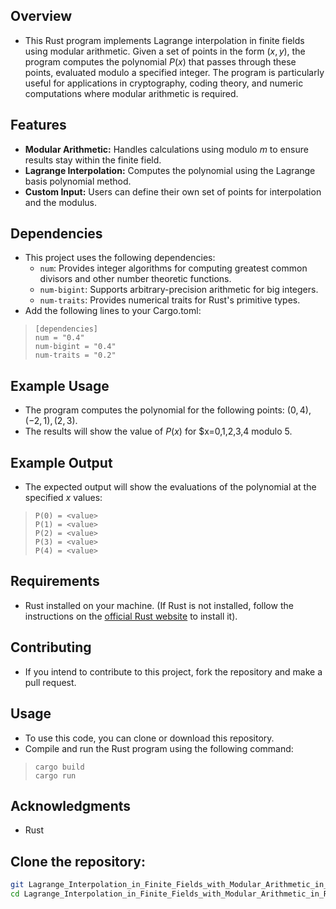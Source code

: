 ## Overview
- This Rust program implements Lagrange interpolation in finite fields using modular arithmetic. Given a set of points in the form $(x,y)$, the program computes the polynomial $P(x)$ that passes through these points, evaluated modulo a specified integer. The program is particularly useful for applications in cryptography, coding theory, and numeric computations where modular arithmetic is required.
## Features
 - **Modular Arithmetic:** Handles calculations using modulo $m$ to ensure results stay within the finite field.
 - **Lagrange Interpolation:** Computes the polynomial using the Lagrange basis polynomial method.
 - **Custom Input:** Users can define their own set of points for interpolation and the modulus.
## Dependencies
- This project uses the following dependencies:
  - `num`: Provides integer algorithms for computing greatest common divisors and other number theoretic functions.
  - `num-bigint`: Supports arbitrary-precision arithmetic for big integers.
  - `num-traits`: Provides numerical traits for Rust's primitive types.
- Add the following lines to your Cargo.toml:
>```
>[dependencies]
>num = "0.4"
>num-bigint = "0.4"
>num-traits = "0.2"
## Example Usage
- The program computes the polynomial for the following points: $(0,4),(-2,1),(2,3)$.
- The results will show the value of $P(x)$ for $x=0,1,2,3,4 modulo $5$.
## Example Output
- The expected output will show the evaluations of the polynomial at the specified $x$ values:
>```
>P(0) = <value>
>P(1) = <value>
>P(2) = <value>
>P(3) = <value>
>P(4) = <value>
  
## Requirements
- Rust installed on your machine. (If Rust is not installed, follow the instructions on the [official Rust website](https://www.rust-lang.org/tools/install) to install it).

## Contributing
  - If you intend to contribute to this project, fork the repository and make a pull request.

## Usage
- To use this code, you can clone or download this repository.
- Compile and run the Rust program using the following command:
>```
>cargo build
>cargo run
## Acknowledgments
- Rust

## Clone the repository:

   ```bash
   git Lagrange_Interpolation_in_Finite_Fields_with_Modular_Arithmetic_in_Rust.git
   cd Lagrange_Interpolation_in_Finite_Fields_with_Modular_Arithmetic_in_Rust
